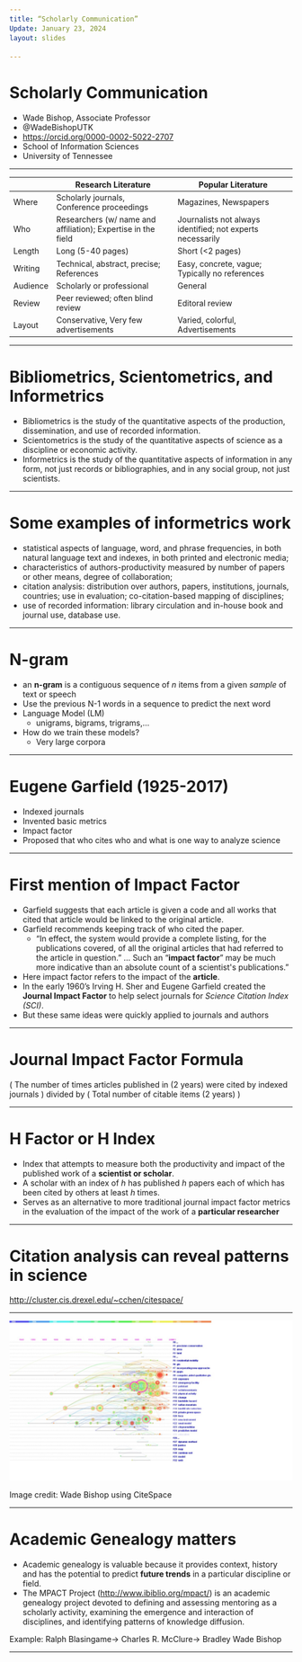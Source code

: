 ```yaml
---
title: “Scholarly Communication”
Update: January 23, 2024
layout: slides

---
```


# Scholarly Communication
- Wade Bishop, Associate Professor
- @WadeBishopUTK
- https://orcid.org/0000-0002-5022-2707
- School of Information Sciences
- University of Tennessee

---

|   | Research Literature | Popular Literature |
| --- | ---------- | ------------ |
| Where | Scholarly journals, Conference proceedings | Magazines, Newspapers |
| Who | Researchers (w/ name and affiliation);  Expertise in the field | Journalists not always identified; not experts necessarily |
| Length | Long (5-40 pages) | Short  (<2 pages) |
| Writing | Technical, abstract, precise; References | Easy, concrete, vague; Typically no references |
| Audience | Scholarly or professional | General |
| Review | Peer reviewed; often blind review | Editoral review |
| Layout | Conservative, Very few advertisements | Varied, colorful, Advertisements |



---

# Bibliometrics, Scientometrics, and Informetrics

- Bibliometrics is the study of the quantitative aspects of the production, dissemination, and use of recorded information. 
- Scientometrics is the study of the quantitative aspects of science as a discipline or economic activity.
- Informetrics is the study of the quantitative aspects of information in any form, not just records or bibliographies, and in any social group, not just scientists.

---

# Some examples of informetrics work

- statistical aspects of language, word, and phrase frequencies, in both natural language text and indexes, in both printed and electronic media; 
- characteristics of authors-productivity measured by number of papers or other means, degree of collaboration;
- citation analysis: distribution over authors, papers, institutions, journals, countries; use in evaluation; co-citation-based mapping of disciplines;
- use of recorded information: library circulation and in-house book and journal use, database use.

---

# N-gram

- an **n-gram** is a contiguous sequence of *n* items from a given *sample* of text or speech
- Use the previous N-1 words in a sequence to predict the next word
- Language Model (LM)
  * unigrams, bigrams, trigrams,…
- How do we train these models?
  * Very large corpora
 
---

# Eugene Garfield (1925-2017)

- Indexed journals
- Invented basic metrics
- Impact factor
- Proposed that who cites who and what is one way to analyze science

---

# First mention of Impact Factor

- Garfield suggests that each article is given a code and all works that cited that article would be linked to the original article.
- Garfield recommends keeping track of who cited the paper. 
  * “In effect, the system would provide a complete listing, for the publications covered, of all the original articles that had referred to the article in question.” …  Such an “**impact factor**” may be much more indicative than an absolute count of a scientist's publications.”
- Here impact factor refers to the impact of the **article**.
- In the early 1960’s Irving H. Sher and Eugene Garfield created the **Journal Impact Factor** to help select journals for *Science Citation Index (SCI)*.
- But these same ideas were quickly applied to journals and authors

---

# Journal Impact Factor Formula

( The number of times articles published in (2 years) were cited by indexed journals ) divided by ( Total number of citable items (2 years) )

---

# H Factor or H Index

- Index that attempts to measure both the productivity and impact of the published work of a **scientist or scholar**.
- A scholar with an index of *h* has published *h* papers each of which has been cited by others at least *h* times.
- Serves as an alternative to more traditional journal impact factor metrics in the evaluation of the impact of the work of a **particular researcher**

---

# Citation analysis can reveal patterns in science

http://cluster.cis.drexel.edu/~cchen/citespace/

---

![Wade Bishop using Cite Space](https://github.com/jaxxfox/ScienceLiaisonLibrarianship/blob/main/Slides/Images/WadeBishopusingCiteSpace.jpg?raw=true)

Image credit: Wade Bishop using CiteSpace

---

# Academic Genealogy matters

- Academic genealogy is valuable because it provides context, history and has the potential to predict **future trends** in a particular discipline or field.
- The MPACT Project (http://www.ibiblio.org/mpact/) is an academic genealogy project devoted to defining and assessing mentoring as a scholarly activity, examining the emergence and interaction of disciplines, and identifying patterns of knowledge diffusion.

Example: Ralph Blasingame-> Charles R. McClure-> Bradley Wade Bishop

---



